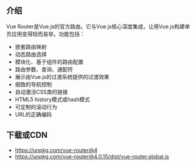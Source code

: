 ## 介绍

Vue Router是Vue.js的官方路由。它与Vue.js核心深度集成，让用Vue.js构建单页应用变得轻而易举。功能包括：

* 嵌套路由映射
* 动态路由选择
* 模块化、基于组件的路由配置
* 路由参数、查询、通配符
* 展示由Vue.js的过渡系统提供的过渡效果
* 细致的导航控制
* 自动激活CSS类的链接
* HTML5 history模式或hash模式
* 可定制的滚动行为
* URL的正确编码

## 下载或CDN
* https://unpkg.com/vue-router@4
* https://unpkg.com/vue-router@4.0.15/dist/vue-router.global.js